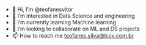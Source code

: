 - 👋 Hi, I’m @teofanesvitor
- 👀 I’m interested in Data Science and engineering
- 🌱 I’m currently learning Machine learning
- 💞️ I’m looking to collaborate on ML and DS projects
- 📫 How to reach me teofanes.silva@lccv.com.br

<!---
teofanesvitor/teofanesvitor is a ✨ special ✨ repository because its `README.md` (this file) appears on your GitHub profile.
You can click the Preview link to take a look at your changes.
--->
